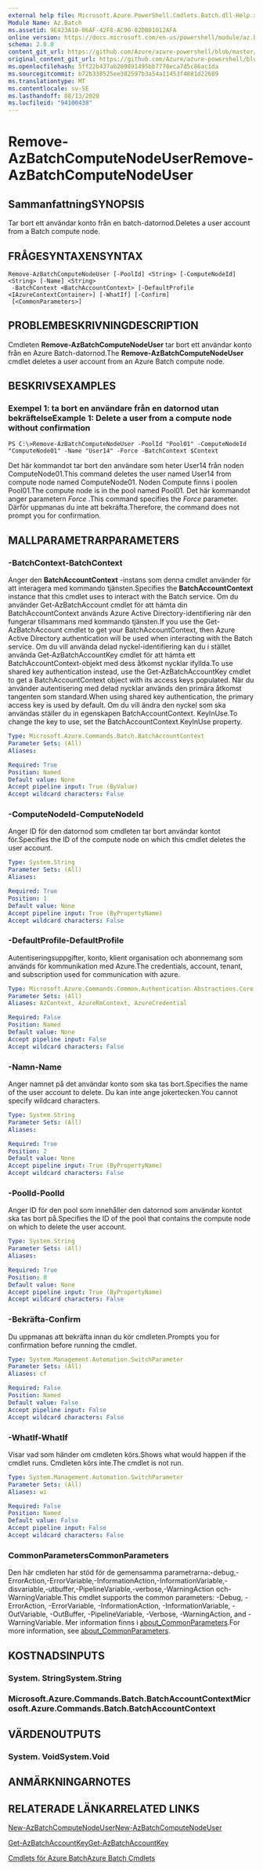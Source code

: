 ```yaml
---
external help file: Microsoft.Azure.PowerShell.Cmdlets.Batch.dll-Help.xml
Module Name: Az.Batch
ms.assetid: 9E423A10-06AF-42F8-AC90-82DB01012AFA
online version: https://docs.microsoft.com/en-us/powershell/module/az.batch/remove-azbatchcomputenodeuser
schema: 2.0.0
content_git_url: https://github.com/Azure/azure-powershell/blob/master/src/Batch/Batch/help/Remove-AzBatchComputeNodeUser.md
original_content_git_url: https://github.com/Azure/azure-powershell/blob/master/src/Batch/Batch/help/Remove-AzBatchComputeNodeUser.md
ms.openlocfilehash: 5ff22b437ab209891495bb7778eca7d5c86ac1da
ms.sourcegitcommit: b72b338525ee302597b3a54a11453f4881d22689
ms.translationtype: MT
ms.contentlocale: sv-SE
ms.lasthandoff: 08/13/2020
ms.locfileid: "94100438"
---
```

# <span data-ttu-id="d2b9b-101">Remove-AzBatchComputeNodeUser</span><span class="sxs-lookup"><span data-stu-id="d2b9b-101">Remove-AzBatchComputeNodeUser</span></span>

## <span data-ttu-id="d2b9b-102">Sammanfattning</span><span class="sxs-lookup"><span data-stu-id="d2b9b-102">SYNOPSIS</span></span>
<span data-ttu-id="d2b9b-103">Tar bort ett användar konto från en batch-datornod.</span><span class="sxs-lookup"><span data-stu-id="d2b9b-103">Deletes a user account from a Batch compute node.</span></span>

## <span data-ttu-id="d2b9b-104">FRÅGESYNTAXEN</span><span class="sxs-lookup"><span data-stu-id="d2b9b-104">SYNTAX</span></span>

```
Remove-AzBatchComputeNodeUser [-PoolId] <String> [-ComputeNodeId] <String> [-Name] <String>
 -BatchContext <BatchAccountContext> [-DefaultProfile <IAzureContextContainer>] [-WhatIf] [-Confirm]
 [<CommonParameters>]
```

## <span data-ttu-id="d2b9b-105">PROBLEMBESKRIVNING</span><span class="sxs-lookup"><span data-stu-id="d2b9b-105">DESCRIPTION</span></span>
<span data-ttu-id="d2b9b-106">Cmdleten **Remove-AzBatchComputeNodeUser** tar bort ett användar konto från en Azure Batch-datornod.</span><span class="sxs-lookup"><span data-stu-id="d2b9b-106">The **Remove-AzBatchComputeNodeUser** cmdlet deletes a user account from an Azure Batch compute node.</span></span>

## <span data-ttu-id="d2b9b-107">BESKRIVS</span><span class="sxs-lookup"><span data-stu-id="d2b9b-107">EXAMPLES</span></span>

### <span data-ttu-id="d2b9b-108">Exempel 1: ta bort en användare från en datornod utan bekräftelse</span><span class="sxs-lookup"><span data-stu-id="d2b9b-108">Example 1: Delete a user from a compute node without confirmation</span></span>
```
PS C:\>Remove-AzBatchComputeNodeUser -PoolId "Pool01" -ComputeNodeId "ComputeNode01" -Name "User14" -Force -BatchContext $Context
```

<span data-ttu-id="d2b9b-109">Det här kommandot tar bort den användare som heter User14 från noden ComputeNode01.</span><span class="sxs-lookup"><span data-stu-id="d2b9b-109">This command deletes the user named User14 from compute node named ComputeNode01.</span></span>
<span data-ttu-id="d2b9b-110">Noden Compute finns i poolen Pool01.</span><span class="sxs-lookup"><span data-stu-id="d2b9b-110">The compute node is in the pool named Pool01.</span></span>
<span data-ttu-id="d2b9b-111">Det här kommandot anger parametern *Force* .</span><span class="sxs-lookup"><span data-stu-id="d2b9b-111">This command specifies the *Force* parameter.</span></span>
<span data-ttu-id="d2b9b-112">Därför uppmanas du inte att bekräfta.</span><span class="sxs-lookup"><span data-stu-id="d2b9b-112">Therefore, the command does not prompt you for confirmation.</span></span>

## <span data-ttu-id="d2b9b-113">MALLPARAMETRAR</span><span class="sxs-lookup"><span data-stu-id="d2b9b-113">PARAMETERS</span></span>

### <span data-ttu-id="d2b9b-114">-BatchContext</span><span class="sxs-lookup"><span data-stu-id="d2b9b-114">-BatchContext</span></span>
<span data-ttu-id="d2b9b-115">Anger den **BatchAccountContext** -instans som denna cmdlet använder för att interagera med kommando tjänsten.</span><span class="sxs-lookup"><span data-stu-id="d2b9b-115">Specifies the **BatchAccountContext** instance that this cmdlet uses to interact with the Batch service.</span></span>
<span data-ttu-id="d2b9b-116">Om du använder Get-AzBatchAccount cmdlet för att hämta din BatchAccountContext används Azure Active Directory-identifiering när den fungerar tillsammans med kommando tjänsten.</span><span class="sxs-lookup"><span data-stu-id="d2b9b-116">If you use the Get-AzBatchAccount cmdlet to get your BatchAccountContext, then Azure Active Directory authentication will be used when interacting with the Batch service.</span></span> <span data-ttu-id="d2b9b-117">Om du vill använda delad nyckel-identifiering kan du i stället använda Get-AzBatchAccountKey cmdlet för att hämta ett BatchAccountContext-objekt med dess åtkomst nycklar ifyllda.</span><span class="sxs-lookup"><span data-stu-id="d2b9b-117">To use shared key authentication instead, use the Get-AzBatchAccountKey cmdlet to get a BatchAccountContext object with its access keys populated.</span></span> <span data-ttu-id="d2b9b-118">När du använder autentisering med delad nycklar används den primära åtkomst tangenten som standard.</span><span class="sxs-lookup"><span data-stu-id="d2b9b-118">When using shared key authentication, the primary access key is used by default.</span></span> <span data-ttu-id="d2b9b-119">Om du vill ändra den nyckel som ska användas ställer du in egenskapen BatchAccountContext. KeyInUse.</span><span class="sxs-lookup"><span data-stu-id="d2b9b-119">To change the key to use, set the BatchAccountContext.KeyInUse property.</span></span>

```yaml
Type: Microsoft.Azure.Commands.Batch.BatchAccountContext
Parameter Sets: (All)
Aliases:

Required: True
Position: Named
Default value: None
Accept pipeline input: True (ByValue)
Accept wildcard characters: False
```

### <span data-ttu-id="d2b9b-120">-ComputeNodeId</span><span class="sxs-lookup"><span data-stu-id="d2b9b-120">-ComputeNodeId</span></span>
<span data-ttu-id="d2b9b-121">Anger ID för den datornod som cmdleten tar bort användar kontot för.</span><span class="sxs-lookup"><span data-stu-id="d2b9b-121">Specifies the ID of the compute node on which this cmdlet deletes the user account.</span></span>

```yaml
Type: System.String
Parameter Sets: (All)
Aliases:

Required: True
Position: 1
Default value: None
Accept pipeline input: True (ByPropertyName)
Accept wildcard characters: False
```

### <span data-ttu-id="d2b9b-122">-DefaultProfile</span><span class="sxs-lookup"><span data-stu-id="d2b9b-122">-DefaultProfile</span></span>
<span data-ttu-id="d2b9b-123">Autentiseringsuppgifter, konto, klient organisation och abonnemang som används för kommunikation med Azure.</span><span class="sxs-lookup"><span data-stu-id="d2b9b-123">The credentials, account, tenant, and subscription used for communication with azure.</span></span>

```yaml
Type: Microsoft.Azure.Commands.Common.Authentication.Abstractions.Core.IAzureContextContainer
Parameter Sets: (All)
Aliases: AzContext, AzureRmContext, AzureCredential

Required: False
Position: Named
Default value: None
Accept pipeline input: False
Accept wildcard characters: False
```

### <span data-ttu-id="d2b9b-124">-Namn</span><span class="sxs-lookup"><span data-stu-id="d2b9b-124">-Name</span></span>
<span data-ttu-id="d2b9b-125">Anger namnet på det användar konto som ska tas bort.</span><span class="sxs-lookup"><span data-stu-id="d2b9b-125">Specifies the name of the user account to delete.</span></span>
<span data-ttu-id="d2b9b-126">Du kan inte ange jokertecken.</span><span class="sxs-lookup"><span data-stu-id="d2b9b-126">You cannot specify wildcard characters.</span></span>

```yaml
Type: System.String
Parameter Sets: (All)
Aliases:

Required: True
Position: 2
Default value: None
Accept pipeline input: True (ByPropertyName)
Accept wildcard characters: False
```

### <span data-ttu-id="d2b9b-127">-PoolId</span><span class="sxs-lookup"><span data-stu-id="d2b9b-127">-PoolId</span></span>
<span data-ttu-id="d2b9b-128">Anger ID för den pool som innehåller den datornod som användar kontot ska tas bort på.</span><span class="sxs-lookup"><span data-stu-id="d2b9b-128">Specifies the ID of the pool that contains the compute node on which to delete the user account.</span></span>

```yaml
Type: System.String
Parameter Sets: (All)
Aliases:

Required: True
Position: 0
Default value: None
Accept pipeline input: True (ByPropertyName)
Accept wildcard characters: False
```

### <span data-ttu-id="d2b9b-129">-Bekräfta</span><span class="sxs-lookup"><span data-stu-id="d2b9b-129">-Confirm</span></span>
<span data-ttu-id="d2b9b-130">Du uppmanas att bekräfta innan du kör cmdleten.</span><span class="sxs-lookup"><span data-stu-id="d2b9b-130">Prompts you for confirmation before running the cmdlet.</span></span>

```yaml
Type: System.Management.Automation.SwitchParameter
Parameter Sets: (All)
Aliases: cf

Required: False
Position: Named
Default value: False
Accept pipeline input: False
Accept wildcard characters: False
```

### <span data-ttu-id="d2b9b-131">-WhatIf</span><span class="sxs-lookup"><span data-stu-id="d2b9b-131">-WhatIf</span></span>
<span data-ttu-id="d2b9b-132">Visar vad som händer om cmdleten körs.</span><span class="sxs-lookup"><span data-stu-id="d2b9b-132">Shows what would happen if the cmdlet runs.</span></span>
<span data-ttu-id="d2b9b-133">Cmdleten körs inte.</span><span class="sxs-lookup"><span data-stu-id="d2b9b-133">The cmdlet is not run.</span></span>

```yaml
Type: System.Management.Automation.SwitchParameter
Parameter Sets: (All)
Aliases: wi

Required: False
Position: Named
Default value: False
Accept pipeline input: False
Accept wildcard characters: False
```

### <span data-ttu-id="d2b9b-134">CommonParameters</span><span class="sxs-lookup"><span data-stu-id="d2b9b-134">CommonParameters</span></span>
<span data-ttu-id="d2b9b-135">Den här cmdleten har stöd för de gemensamma parametrarna:-debug,-ErrorAction,-ErrorVariable,-InformationAction,-InformationVariable,-disvariable,-utbuffer,-PipelineVariable,-verbose,-WarningAction och-WarningVariable.</span><span class="sxs-lookup"><span data-stu-id="d2b9b-135">This cmdlet supports the common parameters: -Debug, -ErrorAction, -ErrorVariable, -InformationAction, -InformationVariable, -OutVariable, -OutBuffer, -PipelineVariable, -Verbose, -WarningAction, and -WarningVariable.</span></span> <span data-ttu-id="d2b9b-136">Mer information finns i [about_CommonParameters](http://go.microsoft.com/fwlink/?LinkID=113216).</span><span class="sxs-lookup"><span data-stu-id="d2b9b-136">For more information, see [about_CommonParameters](http://go.microsoft.com/fwlink/?LinkID=113216).</span></span>

## <span data-ttu-id="d2b9b-137">KOSTNADS</span><span class="sxs-lookup"><span data-stu-id="d2b9b-137">INPUTS</span></span>

### <span data-ttu-id="d2b9b-138">System. String</span><span class="sxs-lookup"><span data-stu-id="d2b9b-138">System.String</span></span>

### <span data-ttu-id="d2b9b-139">Microsoft.Azure.Commands.Batch.BatchAccountContext</span><span class="sxs-lookup"><span data-stu-id="d2b9b-139">Microsoft.Azure.Commands.Batch.BatchAccountContext</span></span>

## <span data-ttu-id="d2b9b-140">VÄRDEN</span><span class="sxs-lookup"><span data-stu-id="d2b9b-140">OUTPUTS</span></span>

### <span data-ttu-id="d2b9b-141">System. Void</span><span class="sxs-lookup"><span data-stu-id="d2b9b-141">System.Void</span></span>

## <span data-ttu-id="d2b9b-142">ANMÄRKNINGAR</span><span class="sxs-lookup"><span data-stu-id="d2b9b-142">NOTES</span></span>

## <span data-ttu-id="d2b9b-143">RELATERADE LÄNKAR</span><span class="sxs-lookup"><span data-stu-id="d2b9b-143">RELATED LINKS</span></span>

[<span data-ttu-id="d2b9b-144">New-AzBatchComputeNodeUser</span><span class="sxs-lookup"><span data-stu-id="d2b9b-144">New-AzBatchComputeNodeUser</span></span>](./New-AzBatchComputeNodeUser.md)

[<span data-ttu-id="d2b9b-145">Get-AzBatchAccountKey</span><span class="sxs-lookup"><span data-stu-id="d2b9b-145">Get-AzBatchAccountKey</span></span>](./Get-AzBatchAccountKey.md)

[<span data-ttu-id="d2b9b-146">Cmdlets för Azure Batch</span><span class="sxs-lookup"><span data-stu-id="d2b9b-146">Azure Batch Cmdlets</span></span>](/powershell/module/az.batch)


